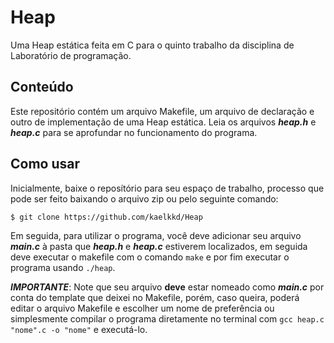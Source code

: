 # Heap
Uma Heap estática feita em C para o quinto trabalho da disciplina de Laboratório de programação.

## Conteúdo
Este repositório contém um arquivo Makefile, um arquivo de declaração e outro de implementação de uma Heap estática. Leia os arquivos ***heap.h*** e ***heap.c*** para se aprofundar no funcionamento do programa.

## Como usar
Inicialmente, baixe o reposítório para seu espaço de trabalho, processo que pode ser feito baixando o arquivo zip ou pelo seguinte comando:

`$ git clone https://github.com/kaelkkd/Heap`

Em seguida, para utilizar o programa, você deve adicionar seu arquivo ***main.c*** à pasta que ***heap.h*** e ***heap.c*** estiverem localizados, em seguida deve executar o makefile com o comando `make` e por fim executar o programa usando `./heap`.

***IMPORTANTE***: Note que seu arquivo **deve** estar nomeado como ***main.c*** por conta do template que deixei no Makefile, porém, caso queira, poderá editar o arquivo Makefile e escolher um nome de preferência ou simplesmente compilar o programa diretamente no terminal com `gcc heap.c "nome".c -o "nome"` e executá-lo.
